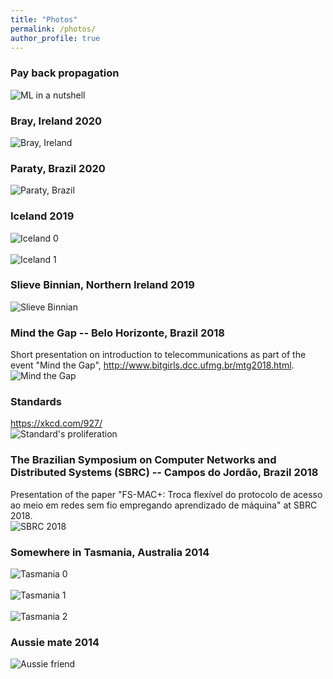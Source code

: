 ```yaml
---
title: "Photos"
permalink: /photos/
author_profile: true
---
```


### Pay back propagation
![ML in a nutshell](/images/photos/payback-propagation.jpg)

### Bray, Ireland 2020
![Bray, Ireland](/images/photos/bray-ireland.jpg)

### Paraty, Brazil 2020
![Paraty, Brazil](/images/photos/paraty.jpg)

### Iceland 2019

![Iceland 0](/images/photos/iceland.jpg) <br> <br>
![Iceland 1](/images/photos/iceland_1.jpg)

### Slieve Binnian, Northern Ireland 2019

![Slieve Binnian](/images/photos/Slieve_Binnian_2019.jpg)

### Mind the Gap -- Belo Horizonte, Brazil 2018

Short presentation on introduction to telecommunications as part of the event "Mind the Gap", <http://www.bitgirls.dcc.ufmg.br/mtg2018.html>. <br>
![Mind the Gap](/images/photos/MindTheGap_2018.jpg)

### Standards

<https://xkcd.com/927/> <br>
![Standard's proliferation](/images/photos/Standards.png)


### The Brazilian Symposium on Computer Networks and Distributed Systems (SBRC) -- Campos do Jordão, Brazil 2018

Presentation of the paper "FS-MAC+: Troca flexível do protocolo de acesso ao meio em redes sem fio empregando aprendizado de máquina" at SBRC 2018. <br>
![SBRC 2018](/images/photos/SBRC_2018.jpg)

### Somewhere in Tasmania, Australia 2014

![Tasmania 0](/images/photos/Tasmania_0.JPG) <br> <br>
![Tasmania 1](/images/photos/Tasmania_1.JPG) <br> <br>
![Tasmania 2](/images/photos/Tasmania_2.JPG)

### Aussie mate 2014

![Aussie friend](/images/photos/AussieFriend.JPG) <br> 
